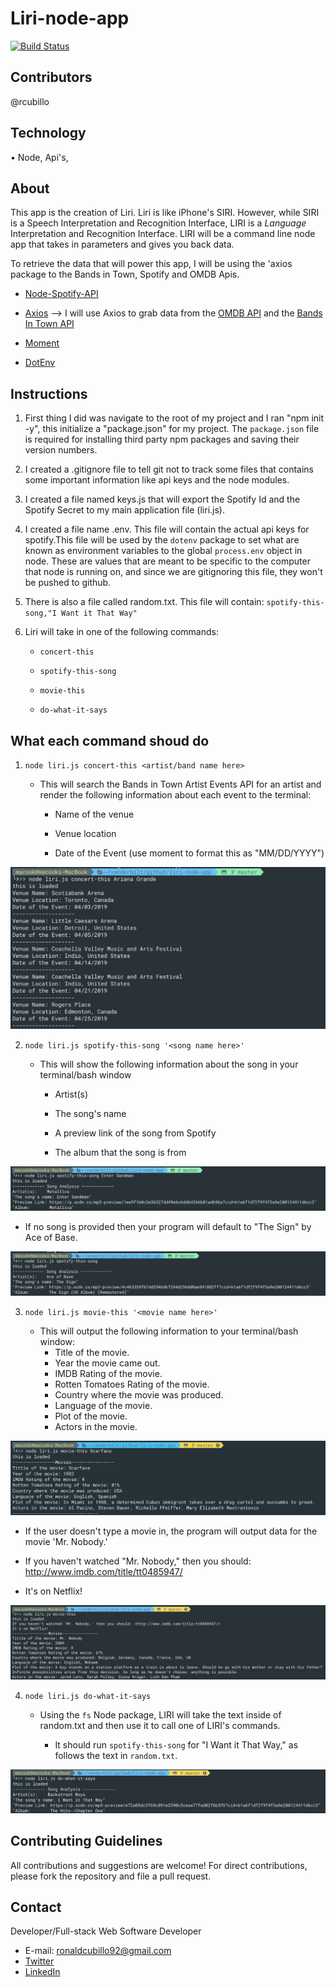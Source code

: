# Liri-node-app


[![Build Status](https://travis-ci.org/joemccann/dillinger.svg?branch=master)](https://travis-ci.org/joemccann/dillinger)

## Contributors
@rcubillo

## Technology
• Node, Api's,
	
## About 

This app is the creation of Liri. Liri is like iPhone's SIRI. However, while SIRI is a Speech Interpretation and Recognition Interface, LIRI is a _Language_ Interpretation and Recognition Interface. LIRI will be a command line node app that takes in parameters and gives you back data.

To retrieve the data that will power this app, I will be using the 'axios package to the Bands in Town, Spotify and OMDB Apis. 

   * [Node-Spotify-API](https://www.npmjs.com/package/node-spotify-api)

   * [Axios](https://www.npmjs.com/package/axios) --> I will use Axios to grab data from the [OMDB API](http://www.omdbapi.com) and the [Bands In Town API](http://www.artists.bandsintown.com/bandsintown-api)

   * [Moment](https://www.npmjs.com/package/moment)

   * [DotEnv](https://www.npmjs.com/package/dotenv)
   
## Instructions

1) First thing I did was navigate to the root of my project and I ran "npm init -y", this initialize a "package.json" for my project. The `package.json` file is required for installing third party npm packages and saving their version numbers.

2) I created a .gitignore file to tell git not to track some files that contains some important information like api keys and the node modules.

3) I created a file named keys.js that will export the Spotify Id and the Spotify Secret to my main application file (liri.js).

4) I created a file name .env. This file will contain the actual api keys for spotify.This file will be used by the `dotenv` package to set what are known as environment variables to the global `process.env` object in node. These are values that are meant to be specific to the computer that node is running on, and since we are gitignoring this file, they won't be pushed to github.

5) There is also a file called random.txt. This file will contain: `spotify-this-song,"I Want it That Way"`

6) Liri will take in one of the following commands:

   * `concert-this`

   * `spotify-this-song`

   * `movie-this`

   * `do-what-it-says`
   
   
## What each command shoud do

1. `node liri.js concert-this <artist/band name here>`

   * This will search the Bands in Town Artist Events API for an artist and render the following information about each event to the terminal:

     * Name of the venue

     * Venue location

     * Date of the Event (use moment to format this as "MM/DD/YYYY")
     
![Log Output](Screenshots/Concert-this.png)
     

2. `node liri.js spotify-this-song '<song name here>'`

   * This will show the following information about the song in your terminal/bash window

     * Artist(s)

     * The song's name

     * A preview link of the song from Spotify

     * The album that the song is from
  
![Log Output](Screenshots/spotify-this-song.png)
     
   * If no song is provided then your program will default to "The Sign" by Ace of Base.
      
![Log Output](Screenshots/spotify-this-song%20without%20.png)
 

3. `node liri.js movie-this '<movie name here>'`

   * This will output the following information to your terminal/bash window:
       * Title of the movie.
       * Year the movie came out.
       * IMDB Rating of the movie.
       * Rotten Tomatoes Rating of the movie.
       * Country where the movie was produced.
       * Language of the movie.
       * Plot of the movie.
       * Actors in the movie.

	   
![Log Output](Screenshots/movie-this.png)

   * If the user doesn't type a movie in, the program will output data for the movie 'Mr. Nobody.'

   * If you haven't watched "Mr. Nobody," then you should: <http://www.imdb.com/title/tt0485947/>

   * It's on Netflix!
     
![Log Output](Screenshots/movie-this%20without.png)


4. `node liri.js do-what-it-says`

   * Using the `fs` Node package, LIRI will take the text inside of random.txt and then use it to call one of LIRI's commands.

     * It should run `spotify-this-song` for "I Want it That Way," as follows the text in `random.txt`.
     
     
![Log Output](Screenshots/Do%20what%20it%20says.png)



## Contributing Guidelines

All contributions and suggestions are welcome! For direct contributions, please fork the repository and file a pull request.

## Contact

Developer/Full-stack Web Software Developer
   
 * E-mail: ronaldcubillo92@gmail.com
 * [Twitter](https://twitter.com/rcubillo92)
 * [LinkedIn](https://linkedin.com/in/ronald-cubillo/)
